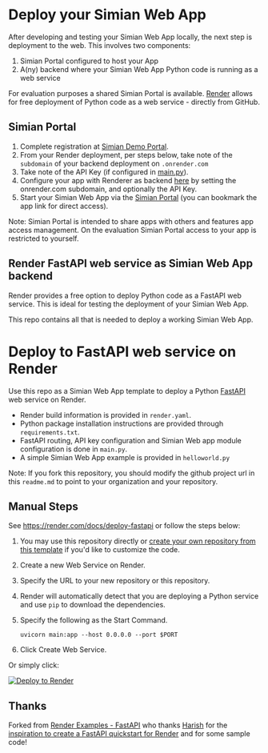 # Deploy your Simian Web App

After developing and testing your Simian Web App locally, the next step is deployment to the web. This involves two components:
1. Simian Portal configured to host your App
2. A(ny) backend where your Simian Web App Python code is running as a web service

For evaluation purposes a shared Simian Portal is available. [Render](https://render.com) allows for free deployment of Python code as a web service - directly from GitHub.

## Simian Portal
1. Complete registration at [Simian Demo Portal](https://demo02.simiansuite.com/).
2. From your Render deployment, per steps below, take note of the `subdomain` of your backend deployment on `.onrender.com`
3. Take note of the API Key (if configured in [main.py](main.py)).
5. Configure your app with Renderer as backend [here](https://demo02.simiansuite.com/configure_my_app/) by setting the onrender.com subdomain, and optionally the API Key.
6. Start your Simian Web App via the [Simian Portal](https://demo02.simiansuite.com/) (you can bookmark the app link for direct access).

Note: Simian Portal is intended to share apps with others and features app access management. On the evaluation Simian Portal access to your app is restricted to yourself.

## Render FastAPI web service as Simian Web App backend
Render provides a free option to deploy Python code as a FastAPI web service. This is ideal for testing the deployment of your Simian Web App.

This repo contains all that is needed to deploy a working Simian Web App.

# Deploy to FastAPI web service on Render

Use this repo as a Simian Web App template to deploy a Python [FastAPI](https://fastapi.tiangolo.com) web service on Render.

- Render build information is provided in `render.yaml`.
- Python package installation instructions are provided through `requirements.txt`.
- FastAPI routing,  API key configuration and Simian Web app module configuration is done in `main.py`.
- A simple Simian Web App example is provided in `helloworld.py`

Note: If you fork this repository, you should modify the github project url in this `readme.md` to point to your organization and your repository.

## Manual Steps
See https://render.com/docs/deploy-fastapi or follow the steps below:

1. You may use this repository directly or [create your own repository from this template](https://github.com/Rolf-MP/simian-render/generate) if you'd like to customize the code.
2. Create a new Web Service on Render.
3. Specify the URL to your new repository or this repository.
4. Render will automatically detect that you are deploying a Python service and use `pip` to download the dependencies.
5. Specify the following as the Start Command.

    ```shell
    uvicorn main:app --host 0.0.0.0 --port $PORT
    ```

6. Click Create Web Service.

Or simply click:

[![Deploy to Render](https://render.com/images/deploy-to-render-button.svg)](https://render.com/deploy?repo=(https://github.com/Rolf-MP/simian-render/))

## Thanks
Forked from [Render Examples - FastAPI](https://github.com/render-examples/fastapi) who thanks [Harish](https://harishgarg.com) for the [inspiration to create a FastAPI quickstart for Render](https://twitter.com/harishkgarg/status/1435084018677010434) and for some sample code!
